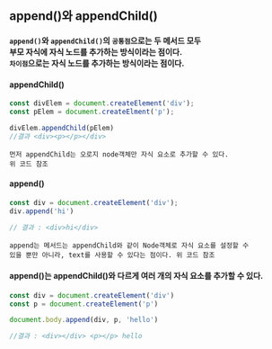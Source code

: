 ## append()와 appendChild()

#### `append()`와 `appendChild()`의 `공통점`으로는 두 메서드 모두 <br>부모 자식에 자식 노드를 추가하는 방식이라는 점이다.<br>`차이점`으로는 자식 노드를 추가하는 방식이라는 점이다.

#### appendChild()
```js
const divElem = document.createElement('div');
const pElem = document.createElment('p');

divElem.appendChild(pElem)
//결과 <div><p></p></div>
```
    먼저 appendChild는 오로지 node객체만 자식 요소로 추가할 수 있다.
    위 코드 참조


#### append()
```js
const div = document.createElement('div');
div.append('hi')

// 결과 : <div>hi</div>
```

    append는 메서드는 appendChild와 같이 Node객체로 자식 요소를 설정할 수
    있을 뿐만 아니라, text를 사용할 수 있다는 점이다. 위 코드 참조

#### append()는 appendChild()와 다르게 여러 개의 자식 요소를 추가할 수 있다.
```js
const div = document.createElement('div')
const p = document.createElement('p')

document.body.append(div, p, 'hello')

//결과 : <div></div> <p></p> hello
```
